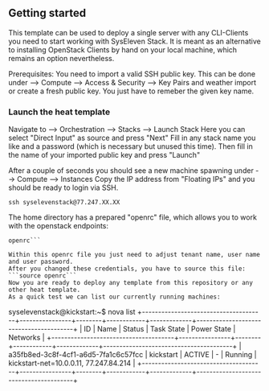 ## Getting started 

This template can be used to deploy a single server with any CLI-Clients you 
need to start working with SysEleven Stack.
It is meant as an alternative to installing OpenStack Clients by hand on 
your local machine, which remains an option nevertheless.

Prerequisites:
You need to import a valid SSH public key.
This can be done under
--> Compute 
  --> Access & Security
    --> Key Pairs 
and weather import or create a fresh public key. You just have to remeber the given
key name.

### Launch the heat template

Navigate to 
--> Orchestration
  --> Stacks
    --> Launch Stack
Here you can select "Direct Input" as source and press "Next"
Fill in any stack name you like and a password (which is necessary but unused this time).
Then fill in the name of your imported public key and press "Launch"

After a couple of seconds you should see a new machine spawning under
--> Compute
 --> Instances
Copy the IP address from "Floating IPs" and you should be ready to login via SSH.

```ssh syselevenstack@77.247.XX.XX```

The home directory has a prepared "openrc" file, which allows you to work with the 
openstack endpoints:
```syselevenstack@kickstart:~$ ls
openrc```

Within this openrc file you just need to adjust tenant name, user name and user password.
After you changed these credentials, you have to source this file:
```source openrc```
Now you are ready to deploy any template from this repository or any other heat template.
As a quick test we can list our currently running machines:
```
syselevenstack@kickstart:~$ nova list
+--------------------------------------+----------------+--------+------------+-------------+----------------------------------------+
| ID                                   | Name           | Status | Task State | Power State | Networks                               |
+--------------------------------------+----------------+--------+------------+-------------+----------------------------------------+
| a35fb8ed-3c8f-4cf1-a6d5-7fa1c6c57fcc | kickstart      | ACTIVE | -          | Running     | kickstart-net=10.0.0.11, 77.247.84.214 |
+--------------------------------------+----------------+--------+------------+-------------+----------------------------------------+
```


